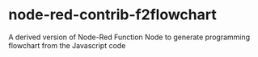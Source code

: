 # node-red-contrib-f2flowchart
A derived version of Node-Red Function Node to generate programming flowchart from the Javascript code
